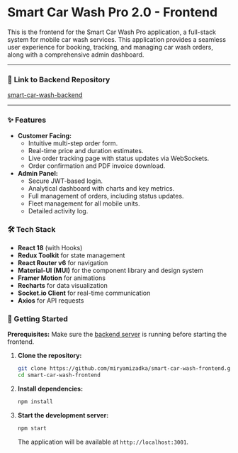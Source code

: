 # Smart Car Wash Pro 2.0 - Frontend

This is the frontend for the Smart Car Wash Pro application, a full-stack system for mobile car wash services. This application provides a seamless user experience for booking, tracking, and managing car wash orders, along with a comprehensive admin dashboard.


---

### 🔗 **Link to Backend Repository**
[smart-car-wash-backend](https://github.com/miryamizadka/smart-car-wash-backend)

---

### ✨ Features

*   **Customer Facing:**
    *   Intuitive multi-step order form.
    *   Real-time price and duration estimates.
    *   Live order tracking page with status updates via WebSockets.
    *   Order confirmation and PDF invoice download.
*   **Admin Panel:**
    *   Secure JWT-based login.
    *   Analytical dashboard with charts and key metrics.
    *   Full management of orders, including status updates.
    *   Fleet management for all mobile units.
    *   Detailed activity log.

### 🛠️ Tech Stack

*   **React 18** (with Hooks)
*   **Redux Toolkit** for state management
*   **React Router v6** for navigation
*   **Material-UI (MUI)** for the component library and design system
*   **Framer Motion** for animations
*   **Recharts** for data visualization
*   **Socket.io Client** for real-time communication
*   **Axios** for API requests

### 🚀 Getting Started

**Prerequisites:** Make sure the [backend server](https://github.com/miryamizadka/smart-car-wash-backend) is running before starting the frontend.

1.  **Clone the repository:**
    ```bash
    git clone https://github.com/miryamizadka/smart-car-wash-frontend.git
    cd smart-car-wash-frontend
    ```

2.  **Install dependencies:**
    ```bash
    npm install
    ```

3.  **Start the development server:**
    ```bash
    npm start
    ```
    The application will be available at `http://localhost:3001`.
